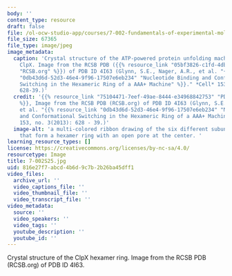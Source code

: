 ```yaml
---
body: ''
content_type: resource
draft: false
file: /ol-ocw-studio-app/courses/7-002-fundamentals-of-experimental-molecular-biology-spring-2025/7-002s25.jpg
file_size: 67365
file_type: image/jpeg
image_metadata:
  caption: 'Crystal structure of the ATP-powered protein unfolding machine called
    ClpX. Image from the RCSB PDB ({{% resource_link "05bf3826-c1fd-4dbf-bf71-da9c8fefaf55"
    "RCSB.org" %}}) of PDB ID 4I63 (Glynn, S.E., Nager, A.R., et al. "{{% resource_link
    "0db43d6d-52d3-46e4-9f96-17507e6eb234" "Nucleotide Binding and Conformational
    Switching in the Hexameric Ring of a AAA+ Machine" %}}." *Cell* 153, no. 3(2013):
    628-39.)'
  credit: '{{% resource_link "75104471-7eef-49ae-8444-e34968842753" "PDB ID 4I63"
    %}}, Image from the RCSB PDB (RCSB.org) of PDB ID 4I63 (Glynn, S.E., Nager, A.R.,
    et al. "{{% resource_link "0db43d6d-52d3-46e4-9f96-17507e6eb234" "Nucleotide Binding
    and Conformational Switching in the Hexameric Ring of a AAA+ Machine." %}}" Cell
    153, no. 3(2013): 628 - 39.)'
  image-alt: 'a multi-colored ribbon drawing of the six different subunits in ClpX
    that form a hexamer ring with an open pore at the center. '
learning_resource_types: []
license: https://creativecommons.org/licenses/by-nc-sa/4.0/
resourcetype: Image
title: 7-002S25.jpg
uid: 816e27f7-abcd-4b6d-9c7b-2b26ba45dff1
video_files:
  archive_url: ''
  video_captions_file: ''
  video_thumbnail_file: ''
  video_transcript_file: ''
video_metadata:
  source: ''
  video_speakers: ''
  video_tags: ''
  youtube_description: ''
  youtube_id: ''
---
```

Crystal structure of the ClpX hexamer ring. Image from the RCSB PDB (RCSB.org) of PDB ID 4I63.
